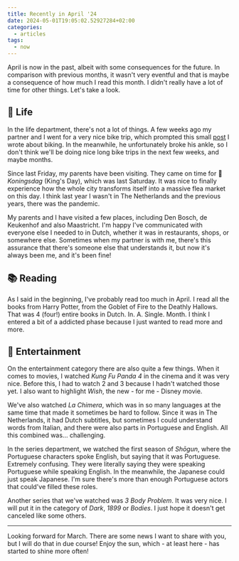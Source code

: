```yaml
---
title: Recently in April '24
date: 2024-05-01T19:05:02.52927284+02:00
categories:
  - articles
tags:
  - now
---
```


April is now in the past, albeit with some consequences for the future. In comparison with previous months, it wasn't very eventful and that is maybe a consequence of how much I read this month. I didn't really have a lot of time for other things. Let's take a look.

<!--more-->

## 🍄 Life

In the life department, there's not a lot of things. A few weeks ago my partner and I went for a very nice bike trip, which prompted this small [post](/2024/04/13/biking/) I wrote about biking. In the meanwhile, he unfortunately broke his ankle, so I don't think we'll be doing nice long bike trips in the next few weeks, and maybe months.

Since last Friday, my parents have been visiting. They came on time for 👑 *Koningsdag* (King's Day), which was last Saturday. It was nice to finally experience how the whole city transforms itself into a massive flea market on this day. I think last year I wasn't in The Netherlands and the previous years, there was the pandemic.

My parents and I have visited a few places, including Den Bosch, de Keukenhof and also Maastricht. I'm happy I've communicated with everyone else I needed to in Dutch, whether it was in restaurants, shops, or somewhere else. Sometimes when my partner is with me, there's this assurance that there's someone else that understands it, but now it's always been me, and it's been fine!

## 📚 Reading

As I said in the beginning, I've probably read too much in April. I read all the books from Harry Potter, from the Goblet of Fire to the Deathly Hallows. That was 4 (four!) entire books in Dutch. In. A. Single. Month. I think I entered a bit of a addicted phase because I just wanted to read more and more.

## 🍿 Entertainment

On the entertainment category there are also quite a few things. When it comes to movies, I watched *Kung Fu Panda 4* in the cinema and it was very nice. Before this, I had to watch 2 and 3 because I hadn't watched those yet. I also want to highlight *Wish*, the new - for me - Disney movie.

We've also watched *La Chimera*, which was in so many languages at the same time that made it sometimes be hard to follow. Since it was in The Netherlands, it had Dutch subtitles, but sometimes I could understand words from Italian, and there were also parts in Portuguese and English. All this combined was... challenging.

In the series department, we watched the first season of *Shōgun*, where the Portuguese characters spoke English, but saying that it was Portuguese. Extremely confusing. They were literally saying they were speaking Portuguese while speaking English. In the meanwhile, the Japanese could just speak Japanese. I'm sure there's more than enough Portuguese actors that could've filled these roles.

Another series that we've watched was *3 Body Problem*. It was very nice. I will put it in the category of *Dark*, *1899* or *Bodies*. I just hope it doesn't get canceled like some others.

<hr>

Looking forward for March. There are some news I want to share with you, but I will do that in due course! Enjoy the sun, which - at least here - has started to shine more often!
